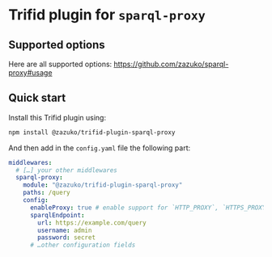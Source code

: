 # Trifid plugin for `sparql-proxy`

## Supported options

Here are all supported options: https://github.com/zazuko/sparql-proxy#usage

## Quick start

Install this Trifid plugin using:

```sh
npm install @zazuko/trifid-plugin-sparql-proxy
```

And then add in the `config.yaml` file the following part:

```yaml
middlewares:
  # […] your other middlewares
  sparql-proxy:
    module: "@zazuko/trifid-plugin-sparql-proxy"
    paths: /query
    config:
      enableProxy: true # enable support for `HTTP_PROXY`, `HTTPS_PROXY` and `NO_PROXY` environment variables
      sparqlEndpoint:
        url: https://example.com/query
        username: admin
        password: secret
      # …other configuration fields
```
